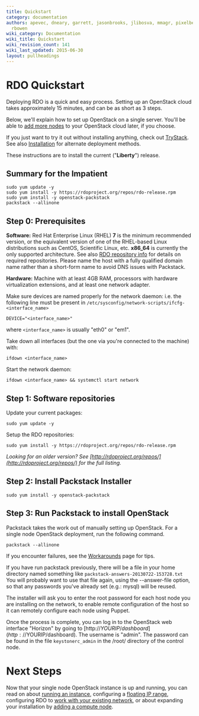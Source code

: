 ```yaml
---
title: Quickstart
category: documentation
authors: apevec, dneary, garrett, jasonbrooks, jlibosva, mmagr, pixelbeat, pmyers,
  rbowen
wiki_category: Documentation
wiki_title: Quickstart
wiki_revision_count: 141
wiki_last_updated: 2015-06-30
layout: pullheadings
---
```


# RDO Quickstart

Deploying RDO is a quick and easy process. Setting up an OpenStack cloud takes approximately 15 minutes, and can be as short as 3 steps.

Below, we'll explain how to set up OpenStack on a single server. You'll be able to [add more nodes](Adding_a_compute_node) to your OpenStack cloud later, if you choose.

If you just want to try it out without installing anything, check out [TryStack](http://trystack.org). See also [Installation](Install#Installation) for alternate deployment methods.

These instructions are to install the current ("**Liberty**") release.

## Summary for the Impatient

    sudo yum update -y
    sudo yum install -y https://rdoproject.org/repos/rdo-release.rpm
    sudo yum install -y openstack-packstack
    packstack --allinone

## Step 0: Prerequisites

**Software:** Red Hat Enterprise Linux (RHEL) **7** is the minimum recommended version, or the equivalent version of one of the RHEL-based Linux distributions such as CentOS, Scientific Linux, etc. **x86_64** is currently the only supported architecture. See also [RDO repository info](Repositories) for details on required repositories. Please name the host with a fully qualified domain name rather than a short-form name to avoid DNS issues with Packstack.

**Hardware:** Machine with at least 4GB RAM, processors with hardware virtualization extensions, and at least one network adapter.

Make sure devices are named properly for the network daemon: i.e. the following line must be present in `/etc/sysconfig/network-scripts/ifcfg-<interface_name>`

    DEVICE="<interface_name>"

where `<interface_name>` is usually "eth0" or "em1".

Take down all interfaces (but the one via you're connected to the machine) with:

    ifdown <interface_name>

Start the network daemon:

    ifdown <interface_name> && systemctl start network

## Step 1: Software repositories

Update your current packages:

    sudo yum update -y

Setup the RDO repositories:

    sudo yum install -y https://rdoproject.org/repos/rdo-release.rpm

_Looking for an older version? See [http://rdoproject.org/repos/](http://rdoproject.org/repos/) for the full listing._

## Step 2: Install Packstack Installer

    sudo yum install -y openstack-packstack

## Step 3: Run Packstack to install OpenStack

Packstack takes the work out of manually setting up OpenStack. For a single node OpenStack deployment, run the following command.

    packstack --allinone

If you encounter failures, see the [Workarounds](Workarounds) page for tips.

If you have run packstack previously, there will be a file in your home directory named something like `packstack-answers-20130722-153728.txt` You will probably want to use that file again, using the --answer-file option, so that any passwords you've already set (e.g.: mysql) will be reused.

The installer will ask you to enter the root password for each host node you are installing on the network, to enable remote configuration of the host so it can remotely configure each node using Puppet.

Once the process is complete, you can log in to the OpenStack web interface "Horizon" by going to [http://$YOURIP/dashboard](http://$YOURIP/dashboard). The username is "admin". The password can be found in the file `keystonerc_admin` in the /root/ directory of the control node.

# Next Steps

Now that your single node OpenStack instance is up and running, you can read on about [running an instance](Running_an_instance), configuring a [floating IP range](Floating_IP_range), configuring RDO to [work with your existing network](Neutron_with_existing_external_network), or about expanding your installation by [adding a compute node](Adding_a_compute_node).
